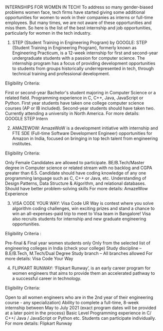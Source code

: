 INTERNSHIPS FOR WOMEN IN TECH!
To address so many gender-biased problems women face, tech firms have started giving some additional opportunities for women to work in their companies as interns or full-time employees. But many times, we are not aware of these opportunities and miss them. So here is the list of the best internship and job opportunities, particularly for women in the tech industry.

1. STEP (Student Training in Engineering Program) by GOOGLE:
STEP (Student Training in Engineering Program), formerly known as Engineering Practicum, is a 12-week internship for first and second-year undergraduate students with a passion for computer science. The internship program has a focus of providing development opportunities to students from groups historically underrepresented in tech, through technical training and professional development.

Eligibility Criteria:

First or second-year Bachelor's student majoring in Computer Science or a related field.
Programming experience in C, C++, Java, JavaScript or Python.
First year students have taken one college computer science courses (AP or IB included). Second-year students should have taken two.
Currently attending a university in North America.
For more details: GOOGLE STEP Intern

2. AMAZEWOW:
AmazeWoW is a development initiative with internship and FTE SDE (Full-time Software Development Engineer) opportunities for Amazon in India, focused on bringing in top tech talent from engineering institutes.

Eligibility Criteria:

Only Female Candidates are allowed to participate.
BE/B.Tech/Master degree in Computer science or related stream with no backlog and CGPA greater than 6.5.
Candidate should have coding knowledge of any one programming language such as C, C++ or Java, etc.
Understanding of Design Patterns, Data Structure & Algorithm, and relational databases.
Should have better problem-solving skills
For more details: AmazeWow Experience

3. VISA CODE YOUR WAY:
Visa Code UR Way is contest where you solve algorithm coding challenges, win exciting prizes and stand a chance to win an all-expenses-paid trip to meet to Visa team in Bangalore! Visa also recruits students for internship and new graduate engineering opportunities.

Eligibility Criteria :

Pre-final & Final year women students only
Only from the selected list of engineering colleges in India (check your college)
Study discipline – B.E/B.Tech, M.Tech/Dual Degree
Study branch – All branches allowed
For more details: Visa Code Your Way

4. FLIPKART RUNWAY:
‘Flipkart Runway’, is an early career program for women engineers that aims to provide them an accelerated pathway to a successful career in technology.

Eligibility Criteria:

Open to all women engineers who are in the 2nd year of their engineering course - any specialization)
Ability to complete a full-time, 8-week internship between May to July 2021 (exact program dates will be provided at a later point in the process)
Basic Level Programming experience in C/ C++/ Java / JavaScript or Python etc.
Students can participate individually.
For more details: Flipkart Runway
